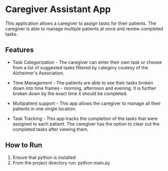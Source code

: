 # Caregiver Assistant App

This application allows a caregiver to assign tasks for their patients. The caregiver is able to manage multiple patients at once and review completed tasks. 

## Features 
- Task Categorization - The caregiver can enter their own task or choose from a list of suggested tasks filtered by category coutesy of the Alzheimer's Association. 

- Time Management - The patients are able to see their tasks broken down into time frames - morning, afternoon and evening. It is further broken down by the exact time it should be completed. 

- Multipatient support - This app allows the caregiver to manage all their patients in one single location. 

- Task Tracking - This app tracks the completion of the tasks that were assigned to each patient. The caregiver has the option to clear out the completed tasks after viewing them. 

## How to Run
1. Ensure that python is installed
2. From the project directory run: python main.py
